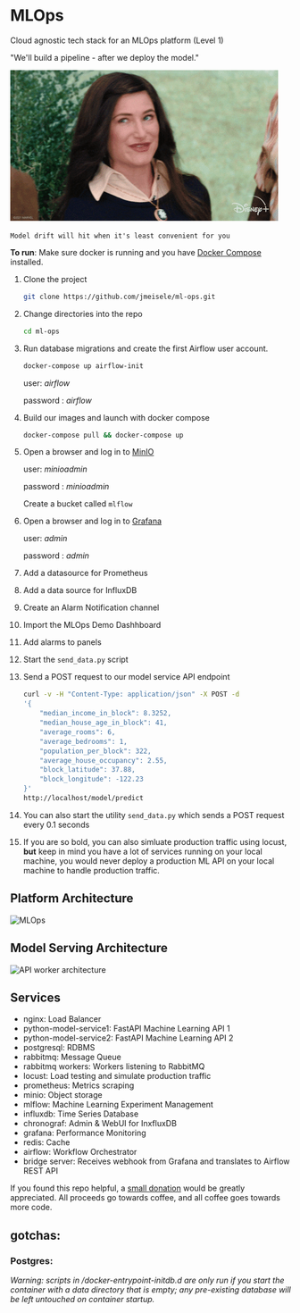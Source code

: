 # MLOps
Cloud agnostic tech stack for an MLOps platform (Level 1)

"We'll build a pipeline - after we deploy the model."

![Wink](docs/wink.gif)

```Model drift will hit when it's least convenient for you```


__To run__:
Make sure docker is running and you have [Docker Compose](https://docs.docker.com/compose/install/) installed. 

1. Clone the project
    ```bash
    git clone https://github.com/jmeisele/ml-ops.git
    ```
2. Change directories into the repo
    ```bash
    cd ml-ops
    ```
3. Run database migrations and create the first Airflow user account.
    ```bash
    docker-compose up airflow-init
    ```
    user: _airflow_

    password : _airflow_
4. Build our images and launch with docker compose
    ```bash
    docker-compose pull && docker-compose up
    ```
5. Open a browser and log in to [MinIO](http://localhost:9090)

    user: _minioadmin_

    password : _minioadmin_

    Create a bucket called ```mlflow```
6. Open a browser and log in to [Grafana](http://localhost:3000)

    user: _admin_

    password : _admin_
7. Add a datasource for Prometheus
8. Add a data source for InfluxDB
9. Create an Alarm Notification channel
10. Import the MLOps Demo Dashhboard
11. Add alarms to panels 
12. Start the ```send_data.py``` script

6. Send a POST request to our model service API endpoint
    ```bash
    curl -v -H "Content-Type: application/json" -X POST -d
    '{
        "median_income_in_block": 8.3252,
        "median_house_age_in_block": 41,
        "average_rooms": 6,
        "average_bedrooms": 1,
        "population_per_block": 322,
        "average_house_occupancy": 2.55,
        "block_latitude": 37.88,
        "block_longitude": -122.23
    }'  
    http://localhost/model/predict
    ```
6. You can also start the utility ```send_data.py``` which sends a POST request every 0.1 seconds
7. If you are so bold, you can also simluate production traffic using locust, __but__ keep in mind you have a lot of services running on your local machine, you would never deploy a production ML API on your local machine to handle production traffic. 

## Platform Architecture
![MLOps](docs/mlops_level1.drawio.svg)

## Model Serving Architecture
![API worker architecture](docs/ml_api_architecture.drawio.svg)

## Services
- nginx: Load Balancer
- python-model-service1: FastAPI Machine Learning API 1
- python-model-service2: FastAPI Machine Learning API 2
- postgresql: RDBMS
- rabbitmq: Message Queue
- rabbitmq workers: Workers listening to RabbitMQ
- locust: Load testing and simulate production traffic
- prometheus: Metrics scraping
- minio: Object storage
- mlflow: Machine Learning Experiment Management
- influxdb: Time Series Database
- chronograf: Admin & WebUI for InxfluxDB
- grafana: Performance Monitoring
- redis: Cache
- airflow: Workflow Orchestrator
- bridge server: Receives webhook from Grafana and translates to Airflow REST API

If you found this repo helpful, a [small donation](https://www.buymeacoffee.com/VlduzAG) would be greatly appreciated. 
All proceeds go towards coffee, and all coffee goes towards more code.

## gotchas:

### Postgres:

_Warning: scripts in /docker-entrypoint-initdb.d are only run if you start the container with a data directory that is empty; any pre-existing database will be left untouched on container startup._